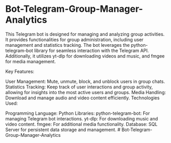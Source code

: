 # Bot-Telegram-Group-Manager-Analytics
This Telegram bot is designed for managing and analyzing group activities. It provides functionalities for group administration, including user management and statistics tracking. The bot leverages the python-telegram-bot library for seamless interaction with the Telegram API. Additionally, it utilizes yt-dlp for downloading videos and music, and fmgee for media management.

Key Features:

User Management: Mute, unmute, block, and unblock users in group chats.
Statistics Tracking: Keep track of user interactions and group activity, allowing for insights into the most active users and groups.
Media Handling: Download and manage audio and video content efficiently.
Technologies Used:

Programming Language: Python
Libraries:
python-telegram-bot: For managing Telegram bot interactions.
yt-dlp: For downloading music and video content.
fmgee: For additional media functionality.
Database: SQL Server for persistent data storage and management.
#   B o t - T e l e g r a m - G r o u p - M a n a g e r - A n a l y t i c s  
 